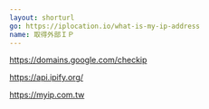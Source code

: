 ```yaml
---
layout: shorturl
go: https://iplocation.io/what-is-my-ip-address
name: 取得外部ＩＰ
---
```

https://domains.google.com/checkip

https://api.ipify.org/

https://myip.com.tw
